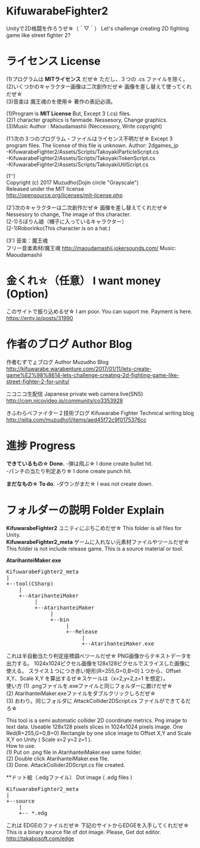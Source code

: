 # KifuwarabeFighter2
Unityで2D格闘を作ろうぜ☆（＾▽＾）  Let's challenge creating 2D fighting game like street fighter 2?

ライセンス License
==================
(1)プログラムは **MITライセンス** だぜ☆ ただし、３つの .cs ファイルを除く。  
(2)いくつかのキャラクター画像は二次創作だぜ☆ 画像を差し替えて使ってくれだぜ☆  
(3)音楽は 魔王魂のを使用☆  著作の表記必須。

(1)Program is **MIT License** But, Except 3 (.cs) files.  
(2)1 character graphics is fanmade. Nessesory, Change graphics.  
(3)Music Author : Maoudamashii (Neccessory, Write copyright)

(1')次の３つのプログラム・ファイルはライセンス不明だぜ☆ Except 3 program files. The license of this file is unknown. Author: 2dgames_jp  
-KifuwarabeFighter2/Assets/Scripts/TakoyakiParticleScript.cs  
-KifuwarabeFighter2/Assets/Scripts/TakoyakiTokenScript.cs  
-KifuwarabeFighter2/Assets/Scripts/TakoyakiUtilScript.cs  

(1'')  
Copyright (c) 2017 Muzudho(Dojin circle "Grayscale")  
Released under the MIT license  
http://opensource.org/licenses/mit-license.php  

(2')次のキャラクターは二次創作だぜ☆ 画像を差し替えてくれだぜ☆  Nessesory to change, The image of this character.  
(2-1)ろぼりん娘（帽子に入っているキャラクター）  
(2-1)Roborinko(This character is on a hat.)  

(3')
音楽：魔王魂  
フリー音楽素材/魔王魂 http://maoudamashii.jokersounds.com/
Music: Maoudamashii

金くれ☆（任意） I want money (Option)
======================================
このサイトで振り込めるぜ☆ I am poor. You can suport me. Payment is here.  
https://enty.jp/posts/31990  

作者のブログ Author Blog
========================
作者むずでょブログ Author Muzudho Blog  
http://kifuwarabe.warabenture.com/2017/01/11/lets-create-game%E2%98%8614-lets-challenge-creating-2d-fighting-game-like-street-fighter-2-for-unity/  

ニコニコ生配信 Japanese private web camera live(SNS)
http://com.nicovideo.jp/community/co3353928

きふわらべファイター２技術ブログ Kifuwarabe Fighter Technical writing blog  
http://qiita.com/muzudho1/items/aed45f72c9f0175376cc

進捗 Progress
=============
**できているもの☆ Done.**
-弾は飛ぶ☆ I done create bullet hit.  
-パンチの当たり判定あり☆ I done create punch hit.  

**まだなもの☆ To do.**
-ダウンがまだ☆ I was not create down.  

フォルダーの説明 Folder Explain
===============================
**KifuwarabeFighter2** ユニティにぶちこめだぜ☆ This folder is all files for Unity.  
**KifuwarabeFighter2_meta** ゲームに入れない元素材ファイルやツールだぜ☆ This folder is not include release game. This is a source material or tool.  

**AtarihanteiMaker.exe**  

<pre>
KifuwarabeFighter2_meta
|
+--tool(CSharp)
    |
    +--AtarihanteiMaker
         |
         +--AtarihanteiMaker
              |
              +--bin
                   |
                   +--Release
                        |
                        +--AtarihanteiMaker.exe
</pre>

これは半自動当たり判定座標調べツールだぜ☆ PNG画像からテキストデータを出力する。 1024x1024ピクセル画像を128x128ピクセルでスライスした画像に使える。 スライス１つにつき赤い矩形(R=255,G=0,B=0)１つから、Offset X,Y、Scale X,Y を算出するぜ☆スケールは（x=2,y=2,z=1 を想定）。  
使い方
(1) .pngファイルを.exeファイルと同じフォルダーに置けだぜ☆  
(2) AtarihanteiMaker.exeファイルをダブルクリックしろだぜ☆  
(3) おわり。同じフォルダに AttackCollider2DScript.cs ファイルができてるだろ☆  

This tool is a semi automatic collider 2D coordinate metrics. Png image to text data. Useable 128x128 pixels slices in 1024x1024 pixels image. One Red(R=255,G=0,B=0) Rectangle by one slice image to Offset X,Y and Scale X,Y on Unity ( Scale x=2 y=2 z=1 ).  
How to use.  
(1) Put on .png file in AtarihanteiMaker.exe same folder.  
(2) Double click AtarihanteiMaker.exe file.  
(3) Done. AttackCollider2DScript.cs file created.  

**ドット絵（.edgファイル） Dot image ( .edg files )  

<pre>
KifuwarabeFighter2_meta
|
+--source
    |
    +-- *.edg
</pre>

これは EDGEのファイルだぜ☆ 下記のサイトからEDGEを入手してくれだぜ☆  
This is a binary source file of dot image. Please, Get dot editor.  
http://takabosoft.com/edge  

